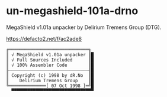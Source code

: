 # un-megashield-101a-drno
MegaShield v1.01a unpacker by Delirium Tremens Group (DTG).

https://defacto2.net/f/ac2ade8

```
╔══════════════════════════════╗
║ √ MegaShield v1.01a unpacker ║█
║ √ Full Sources Included      ║█
║ √ 100% Assembler Code        ║█
╟──────────────────────────────╢█
║ Copyright (c) 1998 by dR.No  ║█
║    Delirium Tremens Group    ║█
╚══════════════[ 07 Oct 1998 ]═╝█
  ▀▀▀▀▀▀▀▀▀▀▀▀▀▀▀▀▀▀▀▀▀▀▀▀▀▀▀▀▀▀▀
```
